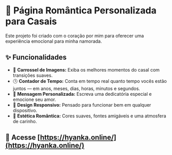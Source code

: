 # 💖 Página Romântica Personalizada para Casais

Este projeto foi criado com o coração por mim para oferecer uma experiência emocional para minha namorada.

## ✨ Funcionalidades

- 📸 **Carrossel de Imagens:** Exiba os melhores momentos do casal com transições suaves.
- 🕒 **Contador de Tempo:** Conta em tempo real quanto tempo vocês estão juntos — em anos, meses, dias, horas, minutos e segundos.
- 💬 **Mensagem Personalizada:** Escreva uma dedicatória especial e emocione seu amor.
- 🎨 **Design Responsivo:** Pensado para funcionar bem em qualquer dispositivo.
- 🌙 **Estética Romântica:** Cores suaves, fontes amigáveis e uma atmosfera de carinho.

## 🚀 Acesse [https://hyanka.online/](https://hyanka.online/)
